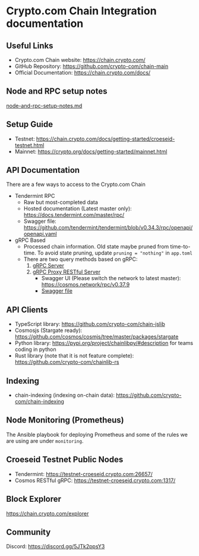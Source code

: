 # Crypto.com Chain Integration documentation

## Useful Links

- Crypto.com Chain website: https://chain.crypto.com/
- GitHub Repository: https://github.com/crypto-com/chain-main
- Official Documentation: https://chain.crypto.com/docs/

## Node and RPC setup notes

[node-and-rpc-setup-notes.md](./node-and-rpc-setup-notes.md)

## Setup Guide

- Testnet: https://chain.crypto.com/docs/getting-started/croeseid-testnet.html
- Mainnet: https://crypto.org/docs/getting-started/mainnet.html

## API Documentation

There are a few ways to access to the Crypto.com Chain

- Tendermint RPC
    - Raw but most-completed data
    - Hosted documentation (Latest master only): https://docs.tendermint.com/master/rpc/
    - Swagger file: https://github.com/tendermint/tendermint/blob/v0.34.3/rpc/openapi/openapi.yaml
- gRPC Based
    - Processed chain information. Old state maybe pruned from time-to-time. To avoid state pruning, update `pruning = "nothing"` in `app.toml`
    - There are two query methods based on gRPC:
        1. [gRPC Server](./grpc/README.md)
        2. [gRPC Proxy RESTful Server](./grpc-proxy-rest/README.md)
            - Swagger UI (Please switch the network to latest master): https://cosmos.network/rpc/v0.37.9
            - [Swagger file](./grpc-proxy-rest/swagger.yml)

## API Clients

- TypeScript library: https://github.com/crypto-com/chain-jslib
- Cosmosjs (Stargate ready): https://github.com/cosmos/cosmjs/tree/master/packages/stargate
- Python library: https://pypi.org/project/chainlibpy/#description for teams coding in python
- Rust library (note that it is not feature complete): https://github.com/crypto-com/chainlib-rs
## Indexing

- chain-indexing (indexing on-chain data): https://github.com/crypto-com/chain-indexing
## Node Monitoring (Prometheus)

The Ansible playbook for deploying Prometheus and some of the rules we are using are under `monitoring`.

## Croeseid Testnet Public Nodes

- Tendermint: https://testnet-croeseid.crypto.com:26657/
- Cosmos RESTful gRPC: https://testnet-croeseid.crypto.com:1317/

## Block Explorer

https://chain.crypto.com/explorer

## Community

Discord: https://discord.gg/5JTk2ppsY3
